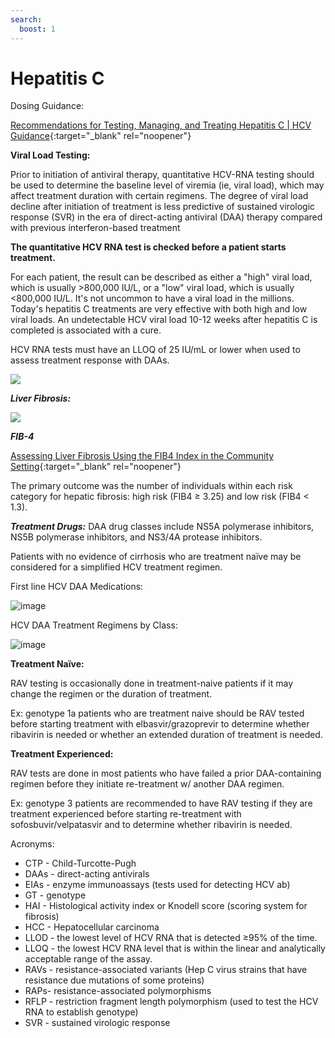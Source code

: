 ```yaml
---
search:
  boost: 1
---
```


# Hepatitis C

Dosing Guidance:

[Recommendations for Testing, Managing, and Treating Hepatitis C | HCV Guidance](https://www.hcvguidelines.org/){:target="_blank" rel="noopener"}

**Viral Load Testing:** 

Prior to initiation of antiviral therapy, quantitative HCV-RNA testing should be used to determine the baseline level of viremia (ie, viral load), which may affect treatment duration with certain regimens. The degree of viral load decline after initiation of treatment is less predictive of sustained virologic response (SVR) in the era of direct-acting antiviral (DAA) therapy compared with previous interferon-based treatment 


**The quantitative HCV RNA test is checked before a patient starts treatment.**

For each patient, the result can be described as either a "high" viral load, which is usually >800,000 IU/L, or a "low" viral load, which is usually <800,000 IU/L. It's not uncommon to have a viral load in the millions. Today's hepatitis C treatments are very effective with both high and low viral loads. An undetectable HCV viral load 10-12 weeks after hepatitis C is completed is associated with a cure.

HCV RNA tests must have an LLOQ of 25 IU/mL or lower when used to assess treatment response with DAAs.

![](https://user-images.githubusercontent.com/122046056/227419702-1156cdba-5bfb-41e6-9bf7-1b02313bb751.png)

***Liver Fibrosis:***

![](https://user-images.githubusercontent.com/122046056/227419831-b962bf47-e505-427a-8021-fd5b387fd8e5.png)

***FIB-4***

[Assessing Liver Fibrosis Using the FIB4 Index in the Community Setting](https://www.ncbi.nlm.nih.gov/pmc/articles/PMC8700445/){:target="_blank" rel="noopener"}

The primary outcome was the number of individuals within each risk category for hepatic fibrosis: high risk (FIB4 ≥ 3.25) and low risk (FIB4 < 1.3).

***Treatment Drugs:***
DAA drug classes include NS5A polymerase inhibitors, NS5B polymerase inhibitors, and NS3/4A protease inhibitors.

Patients with no evidence of cirrhosis who are treatment naïve may be considered for a simplified HCV treatment regimen.

First line HCV DAA Medications: 

![image](https://user-images.githubusercontent.com/122046056/227420175-f998e332-81eb-46f8-864b-8a502f382a8f.png)


HCV DAA Treatment Regimens by Class:  

![image](https://user-images.githubusercontent.com/122046056/227420292-b01eb526-53bd-40d2-af78-32d83d377474.png)

**Treatment Naïve:**

RAV testing is occasionally done in treatment-naive patients if it may change the regimen or the duration of treatment.

Ex: genotype 1a patients who are treatment naive should be RAV tested before starting treatment with elbasvir/grazoprevir to determine whether ribavirin is needed or whether an extended duration of treatment is needed.

**Treatment Experienced:**

RAV tests are done in most patients who have failed a prior DAA-containing regimen before they initiate re-treatment w/ another DAA regimen.

Ex: genotype 3 patients are recommended to have RAV testing if they are treatment experienced before starting re-treatment with sofosbuvir/velpatasvir and to determine whether ribavirin is needed.


Acronyms:
- CTP - Child-Turcotte-Pugh
- DAAs - direct-acting antivirals
- EIAs - enzyme immunoassays (tests used for detecting HCV ab)
- GT - genotype
- HAI - Histological activity index or Knodell score (scoring system for fibrosis)
- HCC - Hepatocellular carcinoma
- LLOD - the lowest level of HCV RNA that is detected ≥95% of the time.
- LLOQ - the lowest HCV RNA level that is within the linear and analytically acceptable range of the assay.
- RAVs - resistance-associated variants (Hep C virus strains that have resistance due mutations of some proteins)
- RAPs- resistance-associated polymorphisms
- RFLP - restriction fragment length polymorphism (used to test the HCV RNA to establish genotype)
- SVR - sustained virologic response




